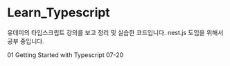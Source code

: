 # Learn_Typescript
유데미의 타입스크립트 강의를 보고 정리 및 실습한 코드입니다.
nest.js 도입을 위해서 공부 중입니다.

01 Getting Started with Typescript  07-20 
